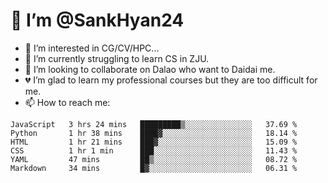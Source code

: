 # 👋 I’m @SankHyan24

- 👀 I’m interested in CG/CV/HPC...
- 🌱 I’m currently struggling to learn CS in ZJU.
- 💞️ I’m looking to collaborate on Dalao who want to Daidai me.
- 💔 I’m glad to learn my professional courses but they are too difficult for me.
- 📫 How to reach me:


<!---
SankHyan24/SankHyan24 is a ✨ special ✨ repository because its `README.md` (this file) appears on your GitHub profile.
You can click the Preview link to take a look at your changes.
--->
<!--START_SECTION:waka-->

```text
JavaScript   3 hrs 24 mins   █████████▒░░░░░░░░░░░░░░░   37.69 %
Python       1 hr 38 mins    ████▓░░░░░░░░░░░░░░░░░░░░   18.14 %
HTML         1 hr 21 mins    ███▓░░░░░░░░░░░░░░░░░░░░░   15.09 %
CSS          1 hr 1 min      ███░░░░░░░░░░░░░░░░░░░░░░   11.43 %
YAML         47 mins         ██▒░░░░░░░░░░░░░░░░░░░░░░   08.72 %
Markdown     34 mins         █▓░░░░░░░░░░░░░░░░░░░░░░░   06.31 %
```

<!--END_SECTION:waka-->
